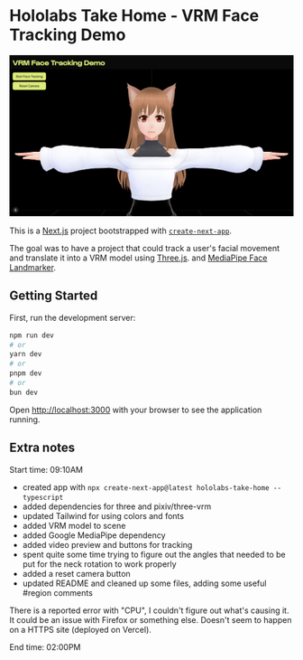 # Hololabs Take Home - VRM Face Tracking Demo

![screenshot_demo](screenshots/screenshot_demo.png)

This is a [Next.js](https://nextjs.org) project bootstrapped with [`create-next-app`](https://nextjs.org/docs/app/api-reference/cli/create-next-app).

The goal was to have a project that could track a user's facial movement and translate it into a VRM model using [Three.js](https://threejs.org/). and [MediaPipe Face Landmarker](https://mediapipe-studio.webapps.google.com/demo/face_landmarker).

## Getting Started

First, run the development server:

```bash
npm run dev
# or
yarn dev
# or
pnpm dev
# or
bun dev
```

Open [http://localhost:3000](http://localhost:3000) with your browser to see the application running.

## Extra notes

Start time: 09:10AM

- created app with `npx create-next-app@latest hololabs-take-home --typescript`
- added dependencies for three and pixiv/three-vrm
- updated Tailwind for using colors and fonts
- added VRM model to scene
- added Google MediaPipe dependency
- added video preview and buttons for tracking
- spent quite some time trying to figure out the angles that needed to be put for the neck rotation to work properly
- added a reset camera button
- updated README and cleaned up some files, adding some useful #region comments

There is a reported error with "CPU", I couldn't figure out what's causing it. It could be an issue with Firefox or something else. Doesn't seem to happen on a HTTPS site (deployed on Vercel).

End time: 02:00PM

